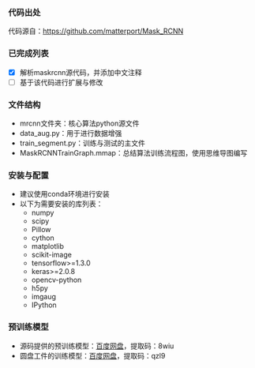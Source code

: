 ### 代码出处
代码源自：https://github.com/matterport/Mask_RCNN
### 已完成列表
- [x] 解析maskrcnn源代码，并添加中文注释
- [ ] 基于该代码进行扩展与修改
### 文件结构
* mrcnn文件夹：核心算法python源文件
* data_aug.py：用于进行数据增强
* train_segment.py：训练与测试的主文件
* MaskRCNNTrainGraph.mmap：总结算法训练流程图，使用思维导图编写
### 安装与配置
- 建议使用conda环境进行安装
- 以下为需要安装的库列表：
  - numpy
  - scipy
  - Pillow
  - cython
  - matplotlib
  - scikit-image
  - tensorflow>=1.3.0
  - keras>=2.0.8
  - opencv-python
  - h5py
  - imgaug
  - IPython
### 预训练模型
- 源码提供的预训练模型：[百度网盘](https://pan.baidu.com/s/1PU-s1ymzfms9-O6xMk9Rtg)，提取码：8wiu
- 圆盘工件的训练模型：[百度网盘](https://pan.baidu.com/s/1PFnDiM7bPzXg9nYhMNu4SA)，提取码：qzl9

